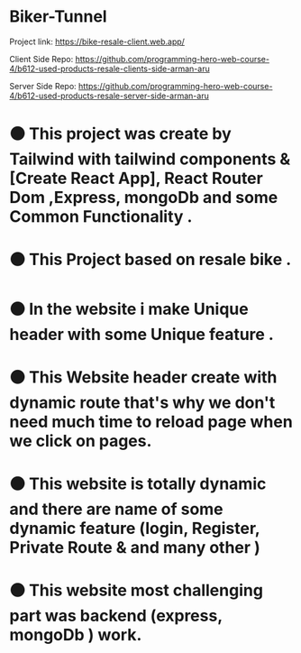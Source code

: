 # Biker-Tunnel

Project link: https://bike-resale-client.web.app/

Client Side Repo: https://github.com/programming-hero-web-course-4/b612-used-products-resale-clients-side-arman-aru

Server Side Repo: https://github.com/programming-hero-web-course-4/b612-used-products-resale-server-side-arman-aru

# ⚫ This project was create by Tailwind with tailwind components & [Create React App], React Router Dom ,Express, mongoDb and some Common Functionality .

# ⚫ This Project based on resale bike .

# ⚫ In the website i make Unique header with some Unique feature .

# ⚫ This Website header create with dynamic route that's why we don't need much time to reload page when we click on pages.

# ⚫ This website is totally dynamic and there are name of some dynamic feature (login, Register, Private Route & and many other )

# ⚫ This website most challenging part was backend (express, mongoDb ) work.